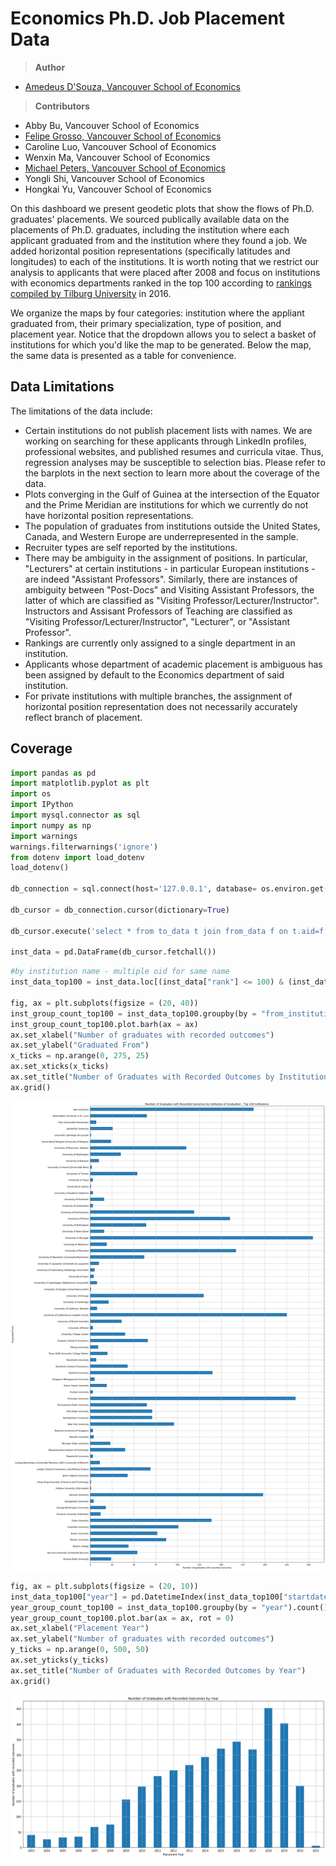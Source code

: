 # Economics Ph.D. Job Placement Data
> **Author**
- [Amedeus D'Souza, Vancouver School of Economics](https://sites.google.com/view/aadsouza)

> **Contributors**
- Abby Bu, Vancouver School of Economics
- [Felipe Grosso, Vancouver School of Economics](https://www.linkedin.com/in/felipe-grosso/)
- Caroline Luo, Vancouver School of Economics
- Wenxin Ma, Vancouver School of Economics
- [Michael Peters, Vancouver School of Economics](https://montoya.econ.ubc.ca)
- Yongli Shi, Vancouver School of Economics
- Hongkai Yu, Vancouver School of Economics

On this dashboard we present geodetic plots that show the flows of Ph.D. graduates' placements. We sourced publically available data on the placements of Ph.D. graduates, including the institution where each applicant graduated from and the institution where they found a job. We added horizontal position representations (specifically latitudes and longitudes) to each of the institutions. It is worth noting that we restrict our analysis to applicants that were placed after 2008 and focus on institutions with economics departments ranked in the top 100 according to [rankings compiled by Tilburg University](https://econtop.uvt.nl/rankinglist.php) in 2016.

We organize the maps by four categories: institution where the appliant graduated from, their primary specialization, type of position, and placement year. Notice that the dropdown allows you to select a basket of institutions for which you'd like the map to be generated. Below the map, the same data is presented as a table for convenience.

## Data Limitations

The limitations of the data include:
- Certain institutions do not publish placement lists with names. We are working on searching for these applicants through LinkedIn profiles, professional websites, and published resumes and curricula vitae. Thus, regression analyses may be susceptible to selection bias. Please refer to the barplots in the next section to learn more about the coverage of the data.
- Plots converging in the Gulf of Guinea at the intersection of the Equator and the Prime Meridian are institutions for which we currently do not have horizontal position representations.
- The population of graduates from institutions outside the United States, Canada, and Western Europe are underrepresented in the sample.
- Recruiter types are self reported by the institutions.
- There may be ambiguity in the assignment of positions. In particular, "Lecturers" at certain institutions - in particular European institutions - are indeed "Assistant Professors". Similarly, there are instances of ambiguity between "Post-Docs" and Visiting Assistant Professors, the latter of which are classified as "Visiting Professor/Lecturer/Instructor". Instructors and Assisant Professors of Teaching are classified as "Visiting Professor/Lecturer/Instructor", "Lecturer", or "Assistant Professor".
- Rankings are currently only assigned to a single department in an institution.
- Applicants whose department of academic placement is ambiguous has been assigned by default to the Economics department of said institution.
- For private institutions with multiple branches, the assignment of horizontal position representation does not necessarily accurately reflect branch of placement.

## Coverage


```python
import pandas as pd
import matplotlib.pyplot as plt
import os
import IPython
import mysql.connector as sql
import numpy as np
import warnings
warnings.filterwarnings('ignore')
from dotenv import load_dotenv
load_dotenv()

db_connection = sql.connect(host='127.0.0.1', database= os.environ.get("foodatabase"), user= os.environ.get("foousername"), password= os.environ.get("foopassword"))

db_cursor = db_connection.cursor(dictionary=True)

db_cursor.execute('select * from to_data t join from_data f on t.aid=f.aid where to_latitude is not null and latitude is not null and category_id in (1,2,6,7,10,12,13,15,16,23)')

inst_data = pd.DataFrame(db_cursor.fetchall())
```


```python
#by institution name - multiple oid for same name
inst_data_top100 = inst_data.loc[(inst_data["rank"] <= 100) & (inst_data["rank"] > 0)]

fig, ax = plt.subplots(figsize = (20, 40))
inst_group_count_top100 = inst_data_top100.groupby(by = "from_institution_name").count()["aid"]
inst_group_count_top100.plot.barh(ax = ax)
ax.set_xlabel("Number of graduates with recorded outcomes")
ax.set_ylabel("Graduated From")
x_ticks = np.arange(0, 275, 25)
ax.set_xticks(x_ticks)
ax.set_title("Number of Graduates with Recorded Outcomes by Institution of Graduation - Top 100 Institutions")
ax.grid()
```


![png](output_7_0.png)



```python
fig, ax = plt.subplots(figsize = (20, 10))
inst_data_top100["year"] = pd.DatetimeIndex(inst_data_top100["startdate"]).year
year_group_count_top100 = inst_data_top100.groupby(by = "year").count()["aid"]
year_group_count_top100.plot.bar(ax = ax, rot = 0)
ax.set_xlabel("Placement Year")
ax.set_ylabel("Number of graduates with recorded outcomes")
y_ticks = np.arange(0, 500, 50)
ax.set_yticks(y_ticks)
ax.set_title("Number of Graduates with Recorded Outcomes by Year")
ax.grid()
```


![png](output_8_0.png)

